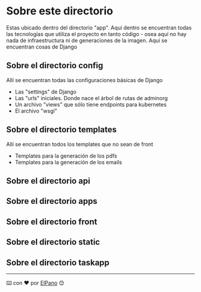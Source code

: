 # Sobre este directorio

Estas ubicado dentro del directorio "app". Aquí dentro se encuentran todas las tecnologías que utiliza el proyecto en tanto código - osea aquí no hay nada de infraestructura ni de generaciones de la imagen. Aquí se encuentran cosas de Django

## Sobre el directorio config
Allí se encuentran todas las configuraciones básicas de Django
- Las "settings" de Django
- Las "urls" iniciales. Donde nace el árbol de rutas de adminorg
- Un archivo "views" que sólo tiene endpoints para kubernetes
- El archivo "wsgi"



## Sobre el directorio templates
Allí se encuentran todos los templates que no sean de front
- Templates para la generación de los pdfs
- Templates para la generación de los emails

## Sobre el directorio api

## Sobre el directorio apps

## Sobre el directorio front

## Sobre el directorio static

## Sobre el directorio taskapp





---
⌨️ con ❤️ por [ElPano](https://github.com/mpvaldez) 😊





